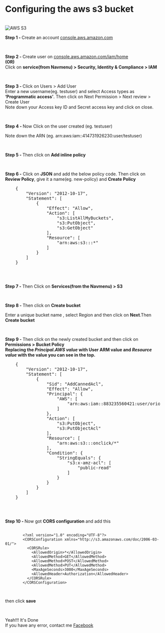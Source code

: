 <h1>Configuring the aws s3 bucket</h1>
<br />

<img src="https://miro.medium.com/max/960/1*ntWn7hrHla8mwRYSoCGcEw.png" alt="AWS S3" />

<p><b>Step 1 - </b>Create an account <a href="https://us-east-2.console.aws.amazon.com/console/home">console.aws.amazon.com</a></p>
<br />

<p>
  <b>Step 2 - </b>Create user on <a href="https://console.aws.amazon.com/iam/home?region=us-east-2#/users">console.aws.amazon.com/iam/home</a>
<br />
<b>(OR)</b>
<br />
  Click on <b>service(from Navmenu) > Security, Identity & Compliance > IAM</b>
</p>
<br />

<p>
  <b>Step 3 - </b>Click on Users > Add User <br />
  Enter a new username(eg. testuser) and select Access types as <b>‘Programmatic access’</b>. Then click on Next Permission > Next review > Create User <br />
  Note down your Access key ID and Secret access key and click on close.</p>
<br />

<p><b>Step 4 - </b>Now Click on the user created (eg. testuser)</p>
<p>Note down the ARN (eg. arn:aws:iam::414731926230:user/testuser)</p>
<br />

<p><b>Step 5 - </b>Then click on <b>Add inline policy</b></p>
<br />

<p>
  <b>Step 6 -</b> Click on <b>JSON</b> and add the below policy code. Then click on <b>Review Policy</b>, give it a name(eg. new-policy) and <b>Create Policy</b>
  <pre>
    {
        "Version": "2012-10-17",
        "Statement": [
            {
                "Effect": "Allow",
                "Action": [
                    "s3:ListAllMyBuckets",
                    "s3:PutObject",
                    "s3:GetObject"
                ],
                "Resource": [
                    "arn:aws:s3:::*"
                ]
            }
        ]
    }
  </pre>
</p>
<br />

<p><b>Step 7 - </b>Then Click on <b>Services(from the Navmenu) > S3</b></p>
<br />

<p><b>Step 8 - </b>Then click on <b>Create bucket</b></p>
<p>Enter a unique bucket name , select Region and then click on <b>Next</b>.Then <b>Create bucket</b></p>
<br />

<p>
  <b>Step 9 - </b>Then click on the newly created bucket and then click on <b>Permissions > Bucket Policy</b> <br />
  <b>Replacing the <i>Principal.AWS value</i> with User ARM value and <i>Resource value</i> with the value you can see in the top.</b>
  <pre>
    {
        "Version": "2012-10-17",
        "Statement": [
            {
                "Sid": "AddCannedAcl",
                "Effect": "Allow",
                "Principal": {
                    "AWS": [
                        "arn:aws:iam::883235560421:user/orionfileuploads"
                    ]
                },
                "Action": [
                    "s3:PutObject",
                    "s3:PutObjectAcl"
                ],
                "Resource": [
                    "arn:aws:s3:::onclick/*"
                ],
                "Condition": {
                    "StringEquals": {
                        "s3:x-amz-acl": [
                            "public-read"
                        ]
                    }
                }
            }
        ]
    }
  </pre>
</p>
<br />

<p>
  <b>Step 10 - </b>Now got <b>CORS configuration</b> and add this
  <pre>
    <code>
        &lt;?xml version="1.0" encoding="UTF-8"?&gt;
        &lt;CORSConfiguration xmlns="http://s3.amazonaws.com/doc/2006-03-01/"&gt;
          &lt;CORSRule&gt;
            &lt;AllowedOrigin&gt;*&lt;/AllowedOrigin&gt;
            &lt;AllowedMethod&gt;GET&lt;/AllowedMethod&gt;
            &lt;AllowedMethod&gt;POST&lt;/AllowedMethod&gt;
            &lt;AllowedMethod&gt;PUT&lt;/AllowedMethod&gt;
            &lt;MaxAgeSeconds&gt;3000&lt;/MaxAgeSeconds&gt;
            &lt;AllowedHeader&gt;Authorization&lt;/AllowedHeader&gt;
          &lt;/CORSRule&gt;
        &lt;/CORSConfiguration&gt;
    </code>
  </pre>
  then click <b>save</b>
</p>
<br />

<p>
  Yeah!!! It's Done <br />
  If you have any error, contact me
  <a href="https://www.facebook.com/pyaesonekhant.zeroboy">Facebook</a>
</p>
